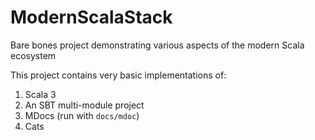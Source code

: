 # ModernScalaStack
Bare bones project demonstrating various aspects of the modern Scala ecosystem

This project contains very basic implementations of:
1. Scala 3
2. An SBT multi-module project
3. MDocs (run with `docs/mdoc`)
4. Cats